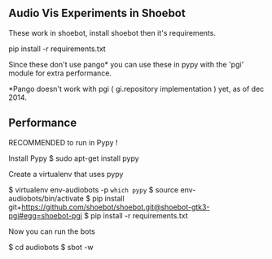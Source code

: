 Audio Vis Experiments in Shoebot
--------------------------------


These work in shoebot, install shoebot then it's requirements.

pip install -r requirements.txt


Since these don't use pango* you can use these in pypy with the 'pgi' module
for extra performance.




*Pango doesn't work with pgi ( gi.repository implementation ) yet, as of dec 2014.



Performance
-----------

RECOMMENDED to run in Pypy !

Install Pypy
$ sudo apt-get install pypy

Create a virtualenv that uses pypy

$ virtualenv env-audiobots -p `which pypy`
$ source env-audiobots/bin/activate
$ pip install git+https://github.com/shoebot/shoebot.git@shoebot-gtk3-pgi#egg=shoebot-pgi
$ pip install -r requirements.txt

Now you can run the bots

$ cd audiobots
$ sbot -w
